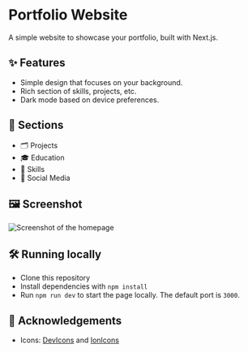 # Portfolio Website

A simple website to showcase your portfolio, built with Next.js.

## ✨ Features
- Simple design that focuses on your background.
- Rich section of skills, projects, etc.
- Dark mode based on device preferences.

## 📁 Sections
- 🗂️ Projects
- 🎓 Education
- 💪 Skills
- 📱 Social Media

## 🖼️ Screenshot

![Screenshot of the homepage](https://github.com/user-attachments/assets/87029057-179d-4a94-a19b-040a96407b64)

## 🛠️ Running locally
- Clone this repository
- Install dependencies with `npm install`
- Run `npm run dev` to start the page locally. The default port is `3000`.

## 🤝 Acknowledgements
- Icons: [DevIcons](https://devicon.dev) and [IonIcons](https://ionic.io/ionicons)
